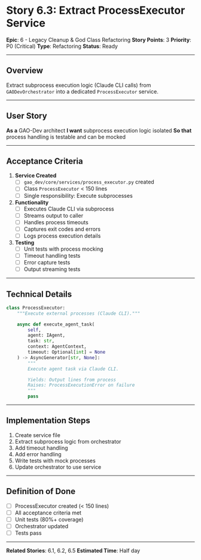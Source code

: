 # Story 6.3: Extract ProcessExecutor Service

**Epic**: 6 - Legacy Cleanup & God Class Refactoring
**Story Points**: 3
**Priority**: P0 (Critical)
**Type**: Refactoring
**Status**: Ready

---

## Overview

Extract subprocess execution logic (Claude CLI calls) from `GAODevOrchestrator` into a dedicated `ProcessExecutor` service.

---

## User Story

**As a** GAO-Dev architect
**I want** subprocess execution logic isolated
**So that** process handling is testable and can be mocked

---

## Acceptance Criteria

1. **Service Created**
   - [ ] `gao_dev/core/services/process_executor.py` created
   - [ ] Class `ProcessExecutor` < 150 lines
   - [ ] Single responsibility: Execute subprocesses

2. **Functionality**
   - [ ] Executes Claude CLI via subprocess
   - [ ] Streams output to caller
   - [ ] Handles process timeouts
   - [ ] Captures exit codes and errors
   - [ ] Logs process execution details

3. **Testing**
   - [ ] Unit tests with process mocking
   - [ ] Timeout handling tests
   - [ ] Error capture tests
   - [ ] Output streaming tests

---

## Technical Details

```python
class ProcessExecutor:
    """Execute external processes (Claude CLI)."""

    async def execute_agent_task(
        self,
        agent: IAgent,
        task: str,
        context: AgentContext,
        timeout: Optional[int] = None
    ) -> AsyncGenerator[str, None]:
        """
        Execute agent task via Claude CLI.

        Yields: Output lines from process
        Raises: ProcessExecutionError on failure
        """
        pass
```

---

## Implementation Steps

1. Create service file
2. Extract subprocess logic from orchestrator
3. Add timeout handling
4. Add error handling
5. Write tests with mock processes
6. Update orchestrator to use service

---

## Definition of Done

- [ ] ProcessExecutor created (< 150 lines)
- [ ] All acceptance criteria met
- [ ] Unit tests (80%+ coverage)
- [ ] Orchestrator updated
- [ ] Tests pass

---

**Related Stories**: 6.1, 6.2, 6.5
**Estimated Time**: Half day

